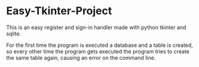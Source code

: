 # Easy-Tkinter-Project
This is an easy register and sign-in handler made with python tkinter and sqlite.

For the first time the program is executed a database and a table is created, so every other time the program gets executed
the program tries to create the same table again, causing an error on the command line.
